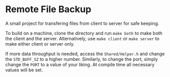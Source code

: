 # Remote File Backup

A small project for transfering files from client to server for safe keeping.

To build on a machine, clone the directory and run `make both` to make both
the client and the server. Alternatively, use `make client` or `make server` to
make either client or server only.

If more data throughput is needed, access the `Shared/Helper.h` and change
the `STD_BUFF_SZ` to a higher number.
Similarly, to change the port, simply change the `PORT` to a value of your
liking. At compile time all necessary values will be set.
